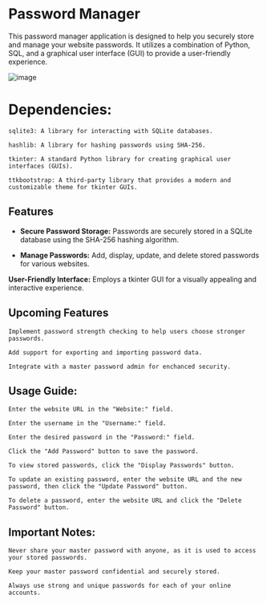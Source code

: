 # Password Manager

This password manager application is designed to help you securely store and manage your website passwords. It utilizes a combination of Python, SQL, and a graphical user interface (GUI) to provide a user-friendly experience.

![image](https://github.com/gappeah/Password-Manager/assets/114095068/06fbf159-b0c4-4fc1-bb87-da99bd46cc09)


# Dependencies:

    sqlite3: A library for interacting with SQLite databases.

    hashlib: A library for hashing passwords using SHA-256.

    tkinter: A standard Python library for creating graphical user interfaces (GUIs).

    ttkbootstrap: A third-party library that provides a modern and customizable theme for tkinter GUIs.


## Features

* **Secure Password Storage:** Passwords are securely stored in a SQLite database using the SHA-256 hashing algorithm.

* **Manage Passwords:** Add, display, update, and delete stored passwords for various websites.

**User-Friendly Interface:** Employs a tkinter GUI for a visually appealing and interactive experience.

## Upcoming Features

    Implement password strength checking to help users choose stronger passwords.

    Add support for exporting and importing password data.

    Integrate with a master password admin for enchanced security.

## Usage Guide:

    Enter the website URL in the "Website:" field.

    Enter the username in the "Username:" field.

    Enter the desired password in the "Password:" field.

    Click the "Add Password" button to save the password.

    To view stored passwords, click the "Display Passwords" button.

    To update an existing password, enter the website URL and the new password, then click the "Update Password" button.

    To delete a password, enter the website URL and click the "Delete Password" button.

## Important Notes:

    Never share your master password with anyone, as it is used to access your stored passwords.

    Keep your master password confidential and securely stored.

    Always use strong and unique passwords for each of your online accounts.





